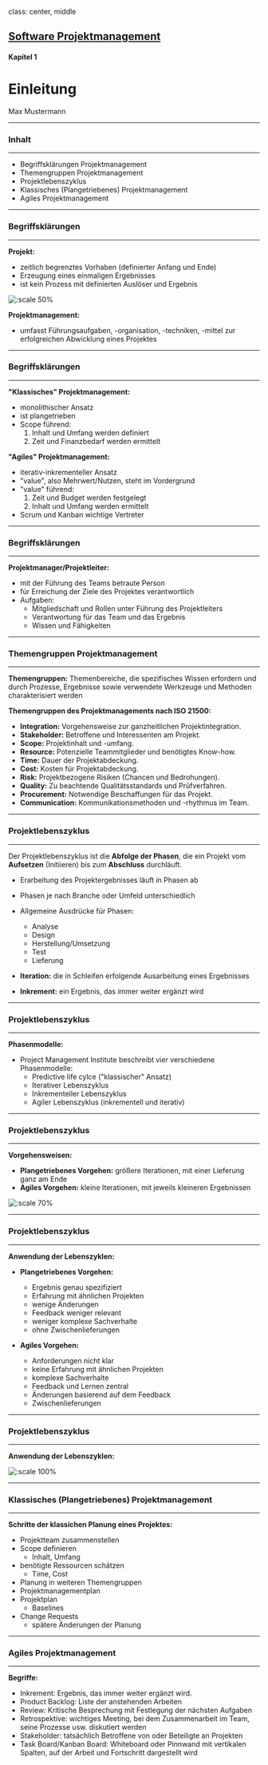 class: center, middle

## [Software Projektmanagement](../../praesentationen.html)

#### Kapitel 1

# Einleitung

Max Mustermann

---
### Inhalt
***

* Begriffsklärungen Projektmanagement
* Themengruppen Projektmanagement
* Projektlebenszyklus
* Klassisches (Plangetriebenes) Projektmanagement
* Agiles Projektmanagement

---
### Begriffsklärungen
***

**Projekt:**
* zeitlich begrenztes Vorhaben (definierter Anfang und Ende)
* Erzeugung eines einmaligen Ergebnisses
* ist kein Prozess mit definierten Auslöser und Ergebnis

![:scale 50%](media/Projekt.png)

**Projektmanagement:**
* umfasst Führungsaufgaben, -organisation, -techniken, -mittel zur erfolgreichen Abwicklung eines Projektes

---
### Begriffsklärungen
***

**"Klassisches" Projektmanagement:**
* monolithischer Ansatz
* ist plangetrieben
* Scope führend: 
  1. Inhalt und Umfang werden definiert
  2. Zeit und Finanzbedarf werden ermittelt

**"Agiles" Projektmanagement:**
* iterativ-inkrementeller Ansatz
* "value", also Mehrwert/Nutzen, steht im Vordergrund
* "value" führend:
  1. Zeit und Budget werden festgelegt
  2. Inhalt und Umfang werden ermittelt
* Scrum und Kanban wichtige Vertreter

---
### Begriffsklärungen
***

**Projektmanager/Projektleiter:**
* mit der Führung des Teams betraute Person
* für Erreichung der Ziele des Projektes verantwortlich
* Aufgaben:
  * Mitgliedschaft und Rollen unter Führung des Projektleiters
  * Verantwortung für das Team und das Ergebnis
  * Wissen und Fähigkeiten

---

### Themengruppen Projektmanagement
***

**Themengruppen:** Themenbereiche, die spezifisches Wissen erfordern und durch Prozesse, Ergebnisse sowie verwendete Werkzeuge und Methoden charakterisiert werden

**Themengruppen des Projektmanagements nach ISO 21500:**
* **Integration:** Vorgehensweise zur ganzheitlichen Projektintegration.
* **Stakeholder:** Betroffene und Interessenten am Projekt.
* **Scope:** Projektinhalt und -umfang.
* **Resource:** Potenzielle Teammitglieder und benötigtes Know-how.
* **Time:** Dauer der Projektabdeckung.
* **Cost:** Kosten für Projektabdeckung.
* **Risk:** Projektbezogene Risiken (Chancen und Bedrohungen).
* **Quality:** Zu beachtende Qualitätsstandards und Prüfverfahren.
* **Procurement:** Notwendige Beschaffungen für das Projekt.
* **Communication:** Kommunikationsmethoden und -rhythmus im Team.

---

### Projektlebenszyklus
***

Der Projektlebenszyklus ist die __Abfolge der Phasen__, die ein Projekt vom __Aufsetzen__ (Initiieren) bis zum __Abschluss__ durchläuft.

* Erarbeitung des Projektergebnisses läuft in Phasen ab
* Phasen je nach Branche oder Umfeld unterschiedlich
* Allgemeine Ausdrücke für Phasen:
    * Analyse
    * Design
    * Herstellung/Umsetzung
    * Test
    * Lieferung


* __Iteration:__ die in Schleifen erfolgende Ausarbeitung eines Ergebnisses 
* __Inkrement:__ ein Ergebnis, das immer weiter ergänzt wird

---

### Projektlebenszyklus
***

**Phasenmodelle:**
* Project Management Institute beschreibt vier verschiedene Phasenmodelle:
    * Predictive life cylce ("klassischer" Ansatz)
    * Iterativer Lebenszyklus
    * Inkrementeller Lebenszyklus
    * Agiler Lebenszyklus (inkrementell und iterativ)

---

### Projektlebenszyklus
***

**Vorgehensweisen:**
* __Plangetriebenes Vorgehen:__ größere Iterationen, mit einer Lieferung ganz am Ende
* __Agiles Vorgehen:__ kleine Iterationen, mit jeweils kleineren Ergebnissen

![:scale 70%](media/Agiles_Projektmanagement_im_Berufsalltag_Lebenszyklus.png)

---

### Projektlebenszyklus
***

**Anwendung der Lebenszyklen:**

* **Plangetriebenes Vorgehen:**
  * Ergebnis genau spezifiziert
  * Erfahrung mit ähnlichen Projekten
  * wenige Änderungen
  * Feedback weniger relevant
  * weniger komplexe Sachverhalte
  * ohne Zwischenlieferungen

* **Agiles Vorgehen:**
  * Anforderungen nicht klar
  * keine Erfahrung mit ähnlichen Projekten
  * komplexe Sachverhalte
  * Feedback und Lernen zentral
  * Änderungen basierend auf dem Feedback
  * Zwischenlieferungen

---

### Projektlebenszyklus
***

**Anwendung der Lebenszyklen:**

![:scale 100%](media/Agiles_Projektmanagement_im_Berufsalltag_Lebenszyklus2.png)

---

### Klassisches (Plangetriebenes) Projektmanagement
***

**Schritte der klassichen Planung eines Projektes:**
* Projektteam zusammenstellen
* Scope definieren
  * Inhalt, Umfang
* benötigte Ressourcen schätzen
  * Time, Cost 
* Planung in weiteren Themengruppen
* Projektmanagementplan
* Projektplan
  * Baselines
* Change Requests
  * spätere Änderungen der Planung

---

### Agiles Projektmanagement
***

**Begriffe:**
* Inkrement: Ergebnis, das immer weiter ergänzt wird.
* Product Backlog: Liste der anstehenden Arbeiten
* Review: Kritische Besprechung mit Festlegung der nächsten Aufgaben
* Retrospektive: wichtiges Meeting, bei dem Zusammenarbeit im Team, seine Prozesse usw. diskutiert werden
* Stakeholder: tatsächlich Betroffene von oder Beteiligte an Projekten
* Task Board/Kanban Board: Whiteboard oder Pinnwand mit vertikalen Spalten, auf der Arbeit und Fortschritt dargestellt wird